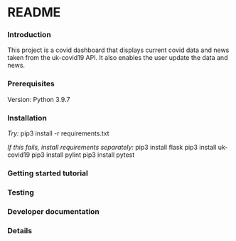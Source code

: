 # README

### Introduction
This project is a covid dashboard that displays current covid data and news taken from the uk-covid19 API. It also enables the user update the data and news.

### Prerequisites
Version: Python 3.9.7

### Installation
*Try:*
pip3 install -r requirements.txt

*If this fails, install requirements separately:*
pip3 install flask
pip3 install uk-covid19
pip3 install pylint
pip3 install pytest

### Getting started tutorial

### Testing

### Developer documentation

### Details
